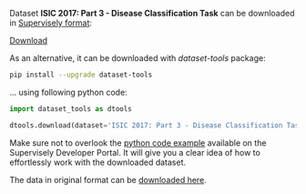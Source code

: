 Dataset **ISIC 2017: Part 3 - Disease Classification Task** can be downloaded in [Supervisely format](https://developer.supervisely.com/api-references/supervisely-annotation-json-format):

 [Download](https://assets.supervisely.com/remote/eyJsaW5rIjogInMzOi8vc3VwZXJ2aXNlbHktZGF0YXNldHMvMjk1NF9JU0lDIDIwMTc6IFBhcnQgMyAtIERpc2Vhc2UgQ2xhc3NpZmljYXRpb24gVGFzay9pc2ljLTIwMTc6LXBhcnQtMy0tLWRpc2Vhc2UtY2xhc3NpZmljYXRpb24tdGFzay1EYXRhc2V0TmluamEudGFyIiwgInNpZyI6ICI5WVk5eDF5ZDM1c2ZNcE5vWFRRN1JkUjBwSERURzVIWnQ5NTU4a2VBbXZnPSJ9?response-content-disposition=attachment%3B%20filename%3D%22isic-2017%3A-part-3---disease-classification-task-DatasetNinja.tar%22)

As an alternative, it can be downloaded with *dataset-tools* package:
``` bash
pip install --upgrade dataset-tools
```

... using following python code:
``` python
import dataset_tools as dtools

dtools.download(dataset='ISIC 2017: Part 3 - Disease Classification Task', dst_dir='~/dataset-ninja/')
```
Make sure not to overlook the [python code example](https://developer.supervisely.com/getting-started/python-sdk-tutorials/iterate-over-a-local-project) available on the Supervisely Developer Portal. It will give you a clear idea of how to effortlessly work with the downloaded dataset.

The data in original format can be [downloaded here](https://challenge.isic-archive.com/data/#2017).